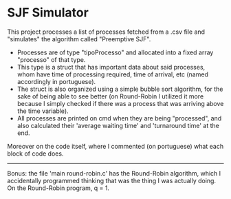 # SJF Simulator

This project processes a list of processes fetched from a .csv file and "simulates" the algorithm called "Preemptive SJF".

- Processes are of type "tipoProcesso" and allocated into a fixed array "processo" of that type.
- This type is a struct that has important data about said processes, whom have time of processing required, time of arrival, etc (named accordingly in portuguese).
- The struct is also organized using a simple bubble sort algorithm, for the sake of being able to see better (on Round-Robin I utilized it more because I simply checked if there was a process that was arriving above the time variable).
- All processes are printed on cmd when they are being "processed", and also calculated their 'average waiting time' and 'turnaround time' at the end.

Moreover on the code itself, where I commented (on portuguese) what each block of code does.

----

Bonus: the file 'main round-robin.c' has the Round-Robin algorithm, which I accidentally programmed thinking that was the thing I was actually doing.
  On the Round-Robin program, q = 1.
